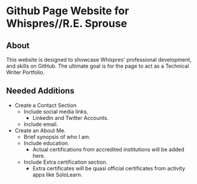 # Github Page Website for Whispres//R.E. Sprouse

## About
This website is designed to showcase Whispres' professional development, and skills on GitHub. The ultimate goal is for the page to act as a Technical Writer Portfolio.

## Needed Additions
* Create a Contact Section
  * Include social media links.
    * LinkedIn and Twitter Accounts.
  * Include email.
* Create an About Me.
  * Brief synopsis of who I am.
  * Include education.
    * Actual certifications from accredited institutions will be added here.
  * Include Extra certification section.
    * Extra certificates will be quasi official certificates from activity apps like SoloLearn.
